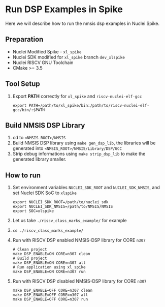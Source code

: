 # Run DSP Examples in Spike
Here we will describe how to run the nmsis dsp examples in Nuclei Spike.

## Preparation
* Nuclei Modified Spike - `xl_spike`
* Nuclei SDK modified for `xl_spike` branch `dev_xlspike`
* Nuclei RISCV GNU Toolchain
* CMake >= 3.5

## Tool Setup

1. Export **PATH** correctly for `xl_spike` and `riscv-nuclei-elf-gcc`

    ~~~
    export PATH=/path/to/xl_spike/bin:/path/to/riscv-nuclei-elf-gcc/bin/:$PATH
    ~~~

## Build NMSIS DSP Library

1. cd to `<NMSIS_ROOT>/NMSIS`
2. Build NMSIS DSP library using `make gen_dsp_lib`,
   the libraries will be generated into `<NMSIS_ROOT>/NMSIS/Library/DSP/GCC`
3. Strip debug informations using `make strip_dsp_lib` to make the generated
   library smaller.

## How to run

1. Set environment variables `NUCLEI_SDK_ROOT` and `NUCLEI_SDK_NMSIS`,
   and set Nuclei SDK SoC to `xlspike`

    ~~~shell
    export NUCLEI_SDK_ROOT=/path/to/nuclei_sdk
    export NUCLEI_SDK_NMSIS=/path/to/NMSIS/NMSIS
    export SOC=xlspike
    ~~~

2. Let us take `./riscv_class_marks_example/` for example

3. `cd ./riscv_class_marks_example/`

4. Run with RISCV DSP enabled NMSIS-DSP library for CORE `n307`

    ~~~shell
    # Clean project
    make DSP_ENABLE=ON CORE=n307 clean
    # Build project
    make DSP_ENABLE=ON CORE=n307 all
    # Run application using xl_spike
    make DSP_ENABLE=ON CORE=n307 run
    ~~~

5. Run with RISCV DSP disabled NMSIS-DSP library for CORE `n307`

    ~~~shell
    make DSP_ENABLE=OFF CORE=n307 clean
    make DSP_ENABLE=OFF CORE=n307 all
    make DSP_ENABLE=OFF CORE=n307 run
    ~~~
